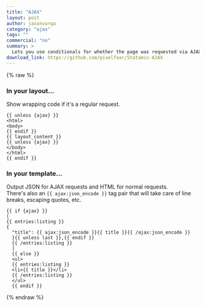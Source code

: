 ```yaml
---
title: "AJAX"
layout: post
author: jasonvarga
category: "ajax"
tags: ""
commercial: "no"
summary: >
  Lets you use conditionals for whether the page was requested via AJAX or not.
download_link: https://github.com/pixelfear/Statamic-AJAX
---
```

{% raw %}

### In your layout...  
Show wrapping code if it's a regular request.

```
{{ unless {ajax} }}
<html>
<body>
{{ endif }}
{{ layout_content }}
{{ unless {ajax} }}
</body>
</html>
{{ endif }}
```

### In your template...
Output JSON for AJAX requests and HTML for normal requests.  
There's also an `{{ ajax:json_encode }}` tag pair that will take care of line breaks, escaping quotes, etc.

```
{{ if {ajax} }}
[
{{ entries:listing }}
{
  "title": {{ ajax:json_encode }}{{ title }}{{ /ajax:json_encode }}
  }{{ unless last }},{{ endif }}
  {{ /entries:listing }}
  ]
  {{ else }}
  <ul>
  {{ entries:listing }}
  <li>{{ title }}</li>
  {{ /entries:listing }}
  </ul>
  {{ endif }}
```

{% endraw %}
